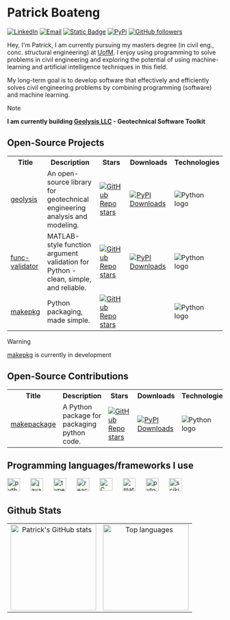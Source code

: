 [geolysis_github_url]: https://github.com/patrickboateng/geolysis
[geolysis_pypi_url]: https://pypi.org/project/geolysis
[geolysis_commits_url]: https://github.com/patrickboateng/geolysis/commits
[linkedin_url]: https://www.linkedin.com/in/patrickboateng/
[academic_cv_url]: https://drive.google.com/file/d/1-WsnWmK3K2at-KjE660pb9gjX_Yv648J/view?usp=sharing

# Patrick Boateng

[![LinkedIn](https://img.shields.io/badge/-Linkedin-blue?style=for-the-badge&logo=linkedin)][linkedin_url]
[![Email](https://img.shields.io/badge/-Email-red?style=for-the-badge&logo=gmail&logoColor=white)](mailto:boatengpato.pb@gmail.com)
[![Static Badge](https://img.shields.io/badge/PDF-CV-red?logo=adobe&style=for-the-badge)][academic_cv_url]
[![PyPi](https://img.shields.io/badge/PyPi-Pato546-blue?style=for-the-badge&logo=pypi)](https://pypi.org/user/Pato546/)
[![GitHub followers](https://img.shields.io/github/followers/patrickboateng?label=Followers&style=for-the-badge&logo=github)](https://github.com/patrickboateng)

Hey, I'm Patrick, I am currently pursuing my masters degree (in civil eng., 
conc. structural engineering) at [UofM](https://www.memphis.edu). I enjoy using 
programming to solve problems in civil engineering and exploring the potential 
of using machine-learning and artificial intelligence techniques in this field.

My long-term goal is to develop software that effectively and efficiently solves 
civil engineering problems by combining programming (software) and machine 
learning.

> [!NOTE]
> **I am currently building [Geolysis LLC](https://github.com/geolysis-dev) - 
> Geotechnical Software Toolkit**

## Open-Source Projects

<table>
  <tr>
    <th>Title</th>
    <th>Description</th>
    <th>Stars</th>
    <th>Downloads</th>
    <th>Technologies</th>
  </tr>
  <tr>
    <td><a href="https://github.com/patrickboateng/geolysis">geolysis</a></td>
    <td>
    An open-source library for geotechnical engineering analysis and modeling.
    </td>
    <td>
    <a href ="https://github.com/patrickboateng/geolysis/stargazers">  
    <img alt="GitHub Repo stars" 
    src="https://img.shields.io/github/stars/patrickboateng/geolysis">
    </a>
    </td>
    <td>
    <a href="https://pepy.tech/projects/geolysis">
    <img src="https://static.pepy.tech/personalized-badge/geolysis?period=total&amp;units=INTERNATIONAL_SYSTEM&amp;left_color=BLACK&amp;right_color=BLUE&amp;left_text=downloads" alt="PyPI Downloads">
    </a>
    </td>
    <td>
    <img alt="Python logo" 
    src="https://img.shields.io/badge/Python-black?style=flat-square&logo=python">
    </img>
    </td>
  </tr>
  <tr>
    <td><a href="https://github.com/patrickboateng/func-validator/">func-validator</a></td>
    <td>MATLAB-style function argument validation for Python - clean, simple, and
    reliable.
    </td>
    <td>
    <a href ="https://github.com/patrickboateng/func-validator/stargazers">
    <img alt="GitHub Repo stars" 
    src="https://img.shields.io/github/stars/patrickboateng/func-validator">
    </a>
    </td>
    <td><a href="https://pepy.tech/projects/func-validator">
    <img src="https://static.pepy.tech/personalized-badge/func-validator?period=total&amp;units=INTERNATIONAL_SYSTEM&amp;left_color=BLACK&amp;right_color=BLUE&amp;left_text=downloads" alt="PyPI Downloads">
  </a>
  </td>
    <td>
    <img alt="Python logo" 
    src="https://img.shields.io/badge/Python-black?style=flat-square&logo=python">
    </img>
    </td>
  </tr>
  <tr>
    <td><a href="https://github.com/patrickboateng/makepkg/">makepkg</a></td>
    <td>
      Python packaging, made simple.
    </td>
    <td>
    <a href ="https://github.com/patrickboateng/makepkg/stargazers">
    <img alt="GitHub Repo stars" 
    src="https://img.shields.io/github/stars/patrickboateng/makepkg">
    </a>
    </td>
    <td></td>
    <td>
    <img alt="Python logo" 
    src="https://img.shields.io/badge/Python-black?style=flat-square&logo=python">
    </img>
    </td>
  </tr>
</table>

> [!WARNING] 
> [makepkg](https://github.com/patrickboateng/makepkg) is currently in 
> development

## Open-Source Contributions

<table>
  <tr>
    <th>Title</th>
    <th>Description</th>
    <th>Stars</th>
    <th>Downloads</th>
    <th>Technologies</th>
  </tr>

  <tr>
    <td><a href=https://github.com/nyggus/makepackage>makepackage</a></td>
    <td>
    A Python package for packaging python code.
    </td>
    <td>
    <a href ="https://github.com/nyggus/makepackage/stargazers">
    <img alt="GitHub Repo stars" 
    src="https://img.shields.io/github/stars/nyggus/makepackage">
    </a>
    </td>
    <td>
    <a href="https://pepy.tech/projects/makepackage">
    <img src="https://static.pepy.tech/personalized-badge/makepackage?period=total&amp;units=INTERNATIONAL_SYSTEM&amp;left_color=BLACK&amp;right_color=BLUE&amp;left_text=downloads" alt="PyPI Downloads">
  </a>
  </td>
    <td>
    <img alt="Python logo" 
    src="https://img.shields.io/badge/Python-black?style=flat-square&logo=python">
    </img>
    </td>
  </tr>
</table>

<!-- - [**geolysis**][geolysis_github_url]: An open-source software for geotechnical
  engineering analysis and modeling.

  [![PyPI](https://img.shields.io/pypi/v/geolysis?logo=pypi&style=flat)][geolysis_pypi_url]
  [![GitHub last commit](https://img.shields.io/github/last-commit/patrickboateng/geolysis?logo=github&style=flat)][geolysis_commits_url]
  [![PyPI - Downloads](https://img.shields.io/pypi/dm/geolysis?logo=pypi&style=flat)](https://pypistats.org/packages/geolysis)
  ![repo size](https://img.shields.io/github/repo-size/patrickboateng/geolysis?logo=github&style=flat)

- [**StructPro**](https://github.com/patrickboateng/StructPro/): An open-source
  structural analysis software. -->

## Programming languages/frameworks I use

<p align="left">
<img style="margin-right:20px;" alt="python" width=30 height=30
src="https://cdn.jsdelivr.net/gh/devicons/devicon/icons/python/python-original.svg"/>
<img style="margin-right:20px;" alt="javascript" width=30 height=30
src="https://cdn.jsdelivr.net/gh/devicons/devicon/icons/javascript/javascript-original.svg"/>
<img style="margin-right:20px;" alt="typescript" width=30 height=30
src="https://cdn.jsdelivr.net/gh/devicons/devicon/icons/typescript/typescript-original.svg"/>
<img style="margin-right:20px" alt="react" width=30 height=30 
src="https://cdn.jsdelivr.net/gh/devicons/devicon@latest/icons/react/react-original-wordmark.svg" />
<img style="margin-right:20px" alt="C" width=30 height=30
src="https://cdn.jsdelivr.net/gh/devicons/devicon/icons/c/c-original.svg"/>
<img style="margin-right:20px" alt="matlab" width=30 height=30
src="https://cdn.jsdelivr.net/gh/devicons/devicon@latest/icons/matlab/matlab-original.svg" />
<img style="margin-right:20px" alt="pytorch" width=30 height=30
src="https://cdn.jsdelivr.net/gh/devicons/devicon/icons/pytorch/pytorch-original.svg"/>
<img style="margin-right:20px" alt="scikit-learn" width=30 height=30
src="https://cdn.jsdelivr.net/gh/devicons/devicon@latest/icons/scikitlearn/scikitlearn-original.svg" />
</p>

## Github Stats


<table>
  <tr>
    <td align="center" valign="top">
      <picture>
        <source
          srcset="https://github-readme-stats.vercel.app/api?username=patrickboateng&show_icons=true&theme=dark&hide=contribs"
          media="(prefers-color-scheme: dark)"
        />
        <source
          srcset="https://github-readme-stats.vercel.app/api?username=patrickboateng&show_icons=true&hide=contribs"
          media="(prefers-color-scheme: light), (prefers-color-scheme: no-preference)"
        />
        <img
          src="https://github-readme-stats.vercel.app/api?username=patrickboateng&show_icons=true"
          height="200"
          alt="Patrick's GitHub stats"
        />
      </picture>
    </td>
    <td align="center" valign="top">
      <picture>
        <source
          srcset="https://github-readme-stats.vercel.app/api/top-langs?username=patrickboateng&show_icons=true&theme=dark&layout=compact"
          media="(prefers-color-scheme: dark)"
        />
        <source
          srcset="https://github-readme-stats.vercel.app/api/top-langs?username=patrickboateng&show_icons=true&layout=compact"
          media="(prefers-color-scheme: light), (prefers-color-scheme: no-preference)"
        />
        <img
          src="https://github-readme-stats.vercel.app/api/top-langs?username=patrickboateng&show_icons=true"
          height="200"
          alt="Top languages"
        />
      </picture>
    </td>
  </tr>
</table>
